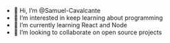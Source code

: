 - 👋 Hi, I’m @Samuel-Cavalcante
- 👀 I’m interested in keep learning about programming
- 🌱 I’m currently learning React and Node
- 💞️ I’m looking to collaborate on open source projects

<!---
- 📫 How to reach me ...
Samuel-Cavalcante/Samuel-Cavalcante is a ✨ special ✨ repository because its `README.md` (this file) appears on your GitHub profile.
You can click the Preview link to take a look at your changes.
--->
